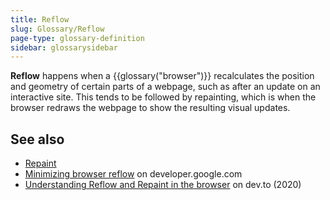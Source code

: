 ```yaml
---
title: Reflow
slug: Glossary/Reflow
page-type: glossary-definition
sidebar: glossarysidebar
---
```



**Reflow** happens when a {{glossary("browser")}} recalculates the position and geometry of certain parts of a webpage, such as after an update on an interactive site. This tends to be followed by repainting, which is when the browser redraws the webpage to show the resulting visual updates.

## See also

- [Repaint](/en-US/docs/Glossary/Repaint)
- [Minimizing browser reflow](https://developer.google.com/speed/docs/insights/browser-reflow) on developer.google.com
- [Understanding Reflow and Repaint in the browser](https://dev.to/gopal1996/understanding-reflow-and-repaint-in-the-browser-1jbg) on dev.to (2020)

